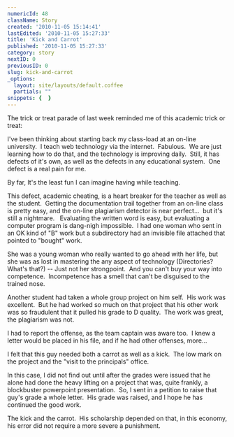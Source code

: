 ```yaml
---
numericId: 48
className: Story
created: '2010-11-05 15:14:41'
lastEdited: '2010-11-05 15:27:33'
title: 'Kick and Carrot'
published: '2010-11-05 15:27:33'
category: story
nextID: 0
previousID: 0
slug: kick-and-carrot
_options:
  layout: site/layouts/default.coffee
  partials: ""
snippets: {  }
---
```

The trick or treat parade of last week reminded me of this academic trick or treat:

I've been thinking about starting back my class-load at an on-line university.&nbsp; I teach web technology via the internet.&nbsp; Fabulous.&nbsp; We are just learning how to do that, and the technology is improving daily.&nbsp; Still, it has defects of it's own, as well as the defects in any educational system.&nbsp; One defect is a real pain for me.

By far, It's the least fun I can imagine having while teaching.

This defect, academic cheating, is a heart breaker for the teacher as well as the student.&nbsp; Getting the documentation trail together from an on-line class is pretty easy, and the on-line plagiarism detector is near perfect...&nbsp; but it's still a nightmare. &nbsp; Evaluating the written word is easy, but evaluating a computer program is dang-nigh impossible.&nbsp; I had one woman who sent in an OK kind of &quot;B&quot; work but a subdirectory had an invisible file attached that pointed to &quot;bought&quot; work.

She was a young woman who really wanted to go ahead with her life, but she was as lost in mastering the any aspect of technology (Directories?&nbsp; What's that?) -- Just not her strongpoint.&nbsp; And you can't buy your way into competence. &nbsp;Incompetence has a smell that can't be disguised to the trained nose.

Another student had taken a whole group project on him self.&nbsp; His work was excellent.&nbsp; But he had worked so much on that project that his other work was so fraudulent that it pulled his grade to D quality.&nbsp; The work was great, the plagiarism was not.

I had to report the offense, as the team captain was aware too.&nbsp; I knew a letter would be placed in his file, and if he had other offenses, more...

I felt that this guy needed both a carrot as well as a kick.&nbsp; The low mark on the project and the &quot;visit to the principals&quot; office.

In this case, I did not find out until after the grades were issued that he alone had done the heavy lifting on a project that was, quite frankly, a blockbuster powerpoint presentation.&nbsp; So, I sent in a petition to raise that guy's grade a whole letter.&nbsp; His grade was raised, and I hope he has continued the good work.

The kick and the carrot.&nbsp; His scholarship depended on that, in this economy, his error did not require a more severe a punishment.

